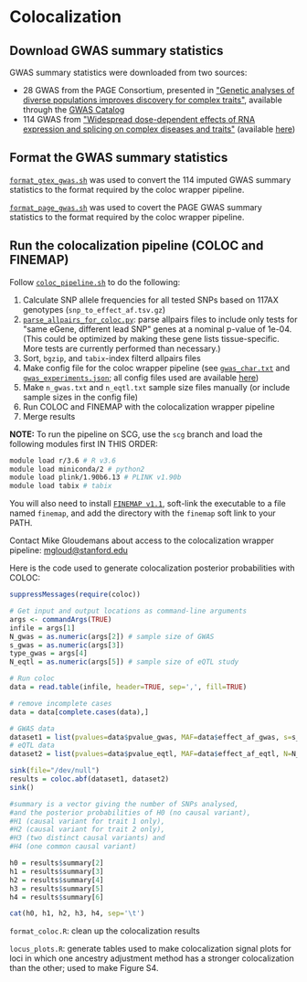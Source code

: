 # Colocalization

## Download GWAS summary statistics 
GWAS summary statistics were downloaded from two sources: 
  - 28 GWAS from the PAGE Consortium, presented in ["Genetic analyses of diverse populations improves discovery for complex traits"](https://www-nature-com.stanford.idm.oclc.org/articles/s41586-019-1310-4), available through the [GWAS Catalog](https://www.ebi.ac.uk/gwas/downloads/summary-statistics)
  - 114 GWAS from ["Widespread dose-dependent effects of RNA expression and splicing on complex diseases and traits"](https://www.biorxiv.org/content/10.1101/814350v1) (available [here](https://zenodo.org/record/3629742#.Xn-eedNKhQJ))

## Format the GWAS summary statistics 
[`format_gtex_gwas.sh`](format_coloc.sh) was used to convert the 114 imputed GWAS summary statistics to the format required by the coloc wrapper pipeline.  

[`format_page_gwas.sh`](format_page_gwas.sh) was used to covert the PAGE GWAS summary statistics to the format required by the coloc wrapper pipeline.  

## Run the colocalization pipeline (COLOC and FINEMAP)  
Follow [`coloc_pipeline.sh`](coloc_pipeline.sh) to do the following:  
  1. Calculate SNP allele frequencies for all tested SNPs based on 117AX genotypes (`snp_to_effect_af.tsv.gz`) 
  2. [`parse_allpairs_for_coloc.py`](parse_allpairs_for_coloc.py): parse allpairs files to include only tests for "same eGene, different lead SNP" genes at a nominal p-value of 1e-04. (This could be optimized by making these gene lists tissue-specific. More tests are currently performed than necessary.)  
  3. Sort, `bgzip`, and `tabix`-index filterd allpairs files  
  4. Make config file for the coloc wrapper pipeline (see [`gwas_char.txt`](config/gwas_char.txt) and [`gwas_experiments.json`](config/gwas_experiments.json); all config files used are available [here](config))  
  5. Make `n_gwas.txt` and `n_eqtl.txt` sample size files manually (or include sample sizes in the config file)
  6. Run COLOC and FINEMAP with the colocalization wrapper pipeline 
  7. Merge results  

**NOTE:** To run the pipeline on SCG, use the `scg` branch and load the following modules first IN THIS ORDER: 
```bash 
module load r/3.6 # R v3.6
module load miniconda/2 # python2
module load plink/1.90b6.13 # PLINK v1.90b
module load tabix # tabix
```

You will also need to install [`FINEMAP v1.1`](http://www.christianbenner.com/), soft-link the executable to a file named `finemap`, and add the directory with the `finemap` soft link to your PATH. 

Contact Mike Gloudemans about access to the colocalization wrapper pipeline: mgloud@stanford.edu

Here is the code used to generate colocalization posterior probabilities with COLOC:
```r
suppressMessages(require(coloc))

# Get input and output locations as command-line arguments
args <- commandArgs(TRUE)
infile = args[1]
N_gwas = as.numeric(args[2]) # sample size of GWAS
s_gwas = as.numeric(args[3])
type_gwas = args[4]
N_eqtl = as.numeric(args[5]) # sample size of eQTL study

# Run coloc
data = read.table(infile, header=TRUE, sep=',', fill=TRUE)

# remove incomplete cases
data = data[complete.cases(data),]

# GWAS data
dataset1 = list(pvalues=data$pvalue_gwas, MAF=data$effect_af_gwas, s=s_gwas, N=N_gwas, type=type_gwas)
# eQTL data
dataset2 = list(pvalues=data$pvalue_eqtl, MAF=data$effect_af_eqtl, N=N_eqtl, type="quant")

sink(file="/dev/null")
results = coloc.abf(dataset1, dataset2)
sink()

#summary is a vector giving the number of SNPs analysed,
#and the posterior probabilities of H0 (no causal variant),
#H1 (causal variant for trait 1 only),
#H2 (causal variant for trait 2 only),
#H3 (two distinct causal variants) and
#H4 (one common causal variant)

h0 = results$summary[2]
h1 = results$summary[3]
h2 = results$summary[4]
h3 = results$summary[5]
h4 = results$summary[6]

cat(h0, h1, h2, h3, h4, sep='\t')
```
`format_coloc.R`: clean up the colocalization results

`locus_plots.R`: generate tables used to make colocalization signal plots for loci in which one ancestry adjustment method has a stronger colocalization than the other; used to make Figure S4.
